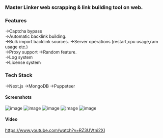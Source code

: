 ### Master Linker web scrapping & link building tool on web.

### Features

->Captcha bypass	
->Automatic backlink building.	
->Bulk import backlink sources.	
->Server operations (restart,cpu usage,ram usage etc.)	
->Proxy support	
->Random feature.	
->Log system	
->License system	

### Tech Stack
->Next.js
->MongoDB
->Puppeteer

#### Screenshots
![image](https://user-images.githubusercontent.com/17429183/172045198-47c88521-63b7-4d31-8ae5-3031e3511e41.png)
![image](https://user-images.githubusercontent.com/17429183/172045203-dd016fc9-6941-48b3-83f3-08049ca52332.png)
![image](https://user-images.githubusercontent.com/17429183/172045208-f6b3fd31-a845-4346-bf31-aca5eb4f6063.png)
![image](https://user-images.githubusercontent.com/17429183/172045210-7086316d-15f0-4b83-b5bc-d12df13a4303.png)
![image](https://user-images.githubusercontent.com/17429183/172045213-26dd1aaf-6cc2-4c64-ab08-99868f53a484.png)


#### Video
https://www.youtube.com/watch?v=RZ3UVtni2XI
